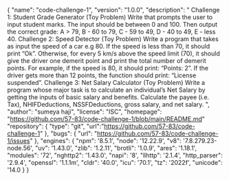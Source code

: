 {
  "name": "code-challenge-1",
  "version": "1.0.0",
  "description": "
Challenge 1: Student Grade Generator (Toy Problem)
Write that prompts the user to input student marks. The input should be between 0 and 100. Then output the correct grade:
A > 79, B - 60 to 79, C -  59 to 49, D - 40 to 49, E - less 40.
Challenge 2: Speed Detector (Toy Problem)
Write a program that takes as input the speed of a car e.g 80. If the speed is less than 70, it should print “Ok”. Otherwise, for every 5 km/s above the speed limit (70), it should give the driver one demerit point and print the total number of demerit points.
For example, if the speed is 80, it should print: “Points: 2”. If the driver gets more than 12 points, the function should print: “License suspended”.
Challenge 3: Net Salary Calculator (Toy Problem)
Write a program whose major task is to calculate an individual’s Net Salary by getting the inputs of basic salary and benefits. Calculate the payee (i.e. Tax), NHIFDeductions, NSSFDeductions, gross salary, and net salary. ",
  "author": "sumeya haji",
  "license": "ISC",
  "homepage": "https://github.com/57-83/code-challenge-1/blob/main/README.md"
  "repository": {
    "type": "git",
    "url":"https://github.com/57-83/code-challenge-1"
  },
  "bugs": {
    "url": "https://github.com/57-83/code-challenge-1/issues"
  },
  "engines": {
    "npm": '8.5.1',
  "node": '12.22.9',
  "v8": '7.8.279.23-node.56',
  "uv": '1.43.0',
  "zlib": '1.2.11',
  "brotli": '1.0.9',
  "ares": '1.18.1',
  "modules": '72',
  "nghttp2": '1.43.0',
  "napi": '8',
  "llhttp": '2.1.4',
  "http_parser": '2.9.4',
  "openssl": '1.1.1m',
  "cldr": '40.0',
  "icu": '70.1',
  "tz": '2022f',
  "unicode": '14.0
  }
}